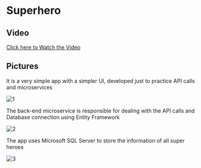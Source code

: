 # Superhero

## Video

[Click here to Watch the Video](https://youtu.be/kRkumw3Vw-M)

## Pictures

It is a very simple app with a simpler UI, developed just to practice API calls and microservices

![1](https://github.com/Azurba/SuperHero_frontend/assets/58566178/2e6e9fb9-6e6b-445b-af2f-4c52498d81ef)

The back-end microservice is responsible for dealing with the API calls and Database connection using Entity Framework

![2](https://github.com/Azurba/SuperHero_frontend/assets/58566178/0f28b7bf-a84f-4ce5-a4ed-7c78c09ac7ab)

The app uses Microsoft SQL Server to store the information of all super heroes

![3](https://github.com/Azurba/SuperHero_frontend/assets/58566178/ecc858a5-427a-4392-8f8c-5d267351312b)

